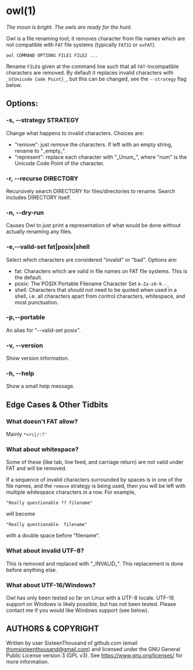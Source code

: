# owl(1)

*The moon is bright. The owls are ready for the hunt.*

Owl is a file renaming tool; it removes character from file names which are 
not compatible with `FAT` file systems (typically `FAT32` or `exFAT`).

```
owl COMMAND OPTIONS FILE1 FILE2 ...
```

Rename `FILE`s given at the command line such that all `FAT`-incompatible 
characters are removed. By default it replaces invalid characters with 
`_U{Unicode Code Point}_`, but this can be changed, see the `--strategy` 
flag below.


## Options:
### -s, \-\-strategy STRATEGY
Change what happens to invalid characters. Choices are:

- "remove": just remove the characters. If left with an empty string, rename 
  to "\_empty_".
- "represent": replace each character with "\_Unum_", where "num" is the 
  Unicode Code Point of the character.

### -r, \-\-recurse DIRECTORY
Recursively search DIRECTORY for files/directories to rename. Search 
includes DIRECTORY itself.

### -n, \-\-dry-run
Causes Owl to just print a representation of what would be done without 
actually renaming any files.

### -e,\-\-valid-set fat|posix|shell
Select which characters are considered "invalid" or "bad". Options are:
 - fat: Characters which are valid in file names on FAT file systems. This 
   is the default.
 - posix: The POSIX Portable Filename Character Set `A-Za-z0-9.-_`
 - shell: Characters that *should* not need to be quoted when used in a 
   shell, i.e. all characters apart from control characters, whitespace, and 
   most punctuation.

### -p,\-\-portable
An alias for "\-\-valid-set posix".

### -v, \-\-version
Show version information.

### -h, \-\-help
Show a small help message.


## Edge Cases & Other Tidbits
### What doesn't FAT allow?
Mainly `*<>\|/:?'`

### What about whitespace?
Some of these (like tab, line feed, and carriage return) are not valid under 
FAT and will be removed.

If a sequence of invalid characters surrounded by spaces is in one of the 
file names, and the `remove` strategy is being used, then you will be left 
with multiple whitespace characters in a row. For example,
```
"Really questionable ?? filename"
```
will become
```
"Really questionable  filename"
```
with a double space before "filename".

### What about invalid UTF-8?
This is removed and replaced with "\_INVALID_". This replacement is done 
before anything else.

### What about UTF-16/Windows?
Owl has only been tested so far on Linux with a UTF-8 locale. UTF-16 support 
on Windows is likely possible, but has not been tested. Please contact me if 
you would like Windows support (see below).


## AUTHORS & COPYRIGHT
Written by user SixteenThousand of github.com (email 
thomsixteenthousand@gmail.com) and licensed under the GNU General Public 
License version 3 (GPL v3). See <https://www.gnu.org/licenses/> for more 
information.
